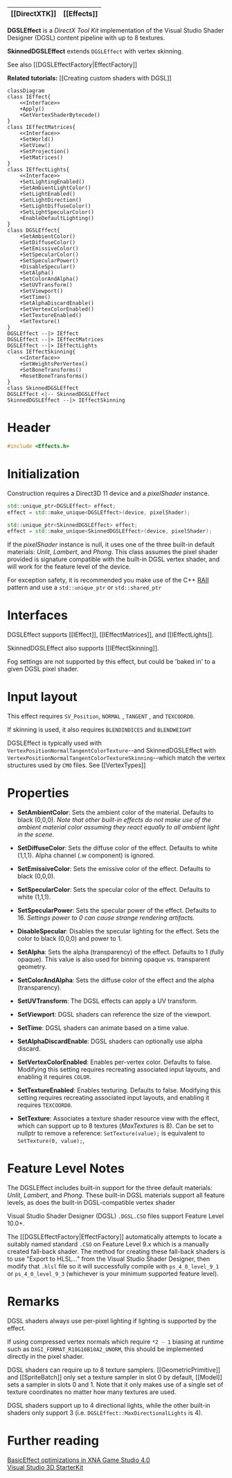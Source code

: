 |[[DirectXTK]]|[[Effects]]|
|---|---|

**DGSLEffect** is a _DirectX Tool Kit_ implementation of the Visual Studio Shader Designer (DGSL) content pipeline with up to 8 textures.

**SkinnedDGSLEffect** extends ``DGSLEffect`` with vertex skinning.

See also [[DGSLEffectFactory|EffectFactory]]

**Related tutorials:** [[Creating custom shaders with DGSL]]

```mermaid
classDiagram
class IEffect{
    <<Interface>>
    +Apply()
    +GetVertexShaderBytecode()
}
class IEffectMatrices{
    <<Interface>>
    +SetWorld()
    +SetView()
    +SetProjection()
    +SetMatrices()
}
class IEffectLights{
    <<Interface>>
    +SetLightingEnabled()
    +SetAmbientLightColor()
    +SetLightEnabled()
    +SetLightDirection()
    +SetLightDiffuseColor()
    +SetLightSpecularColor()
    +EnableDefaultLighting()
}
class DGSLEffect{
    +SetAmbientColor()
    +SetDiffuseColor()
    +SetEmissiveColor()
    +SetSpecularColor()
    +SetSpecularPower()
    +DisableSpecular()
    +SetAlpha()
    +SetColorAndAlpha()
    +SetUVTransform()
    +SetViewport()
    +SetTime()
    +SetAlphaDiscardEnable()
    +SetVertexColorEnabled()
    +SetTextureEnabled()
    +SetTexture()
}
DGSLEffect --|> IEffect
DGSLEffect --|> IEffectMatrices
DGSLEffect --|> IEffectLights
class IEffectSkinning{
    <<Interface>>
    +SetWeightsPerVertex()
    +SetBoneTransforms()
    +ResetBoneTransforms()
}
class SkinnedDGSLEffect
DGSLEffect <|-- SkinnedDGSLEffect 
SkinnedDGSLEffect --|> IEffectSkinning
```

# Header
```cpp
#include <Effects.h>
```

# Initialization
Construction requires a Direct3D 11 device and a _pixelShader_ instance.

```cpp
std::unique_ptr<DGSLEffect> effect;
effect = std::make_unique<DGSLEffect>(device, pixelShader);
```

```cpp
std::unique_ptr<SkinnedDGSLEffect> effect;
effect = std::make_unique<SkinnedDGSLEffect>(device, pixelShader);
```

If the _pixelShader_ instance is null, it uses one of the three built-in default materials: _Unlit_, _Lambert_, and _Phong_. This class assumes the pixel shader provided is signature compatible with the built-in DGSL vertex shader, and will work for the feature level of the device.

For exception safety, it is recommended you make use of the C++ [RAII](http://wikipedia.org/wiki/Resource_Acquisition_Is_Initialization) pattern and use a ``std::unique_ptr`` or ``std::shared_ptr``

# Interfaces

DGSLEffect supports [[IEffect]], [[IEffectMatrices]], and [[IEffectLights]].

SkinnedDGSLEffect also supports [[IEffectSkinning]].

Fog settings are not supported by this effect, but could be 'baked in' to a given DGSL pixel shader.

# Input layout
This effect requires ``SV_Position``, ``NORMAL`` , ``TANGENT`` , and ``TEXCOORD0``.

If skinning is used, it also requires ``BLENDINDICES`` and ``BLENDWEIGHT``

DGSLEffect is typically used with ``VertexPositionNormalTangentColorTexture``--and SkinnedDGSLEffect with ``VertexPositionNormalTangentColorTextureSkinning``--which match the vertex structures used by ``CMO`` files. See [[VertexTypes]]

# Properties
* **SetAmbientColor**: Sets the ambient color of the material. Defaults to black (0,0,0). _Note that other built-in effects do not make use of the ambient material color assuming they react equally to all ambient light in the scene._

* **SetDiffuseColor**: Sets the diffuse color of the effect. Defaults to white (1,1,1). Alpha channel (.w component) is ignored.

* **SetEmissiveColor**: Sets the emissive color of the effect. Defaults to black (0,0,0).

* **SetSpecularColor**: Sets the specular color of the effect. Defaults to white (1,1,1).

* **SetSpecularPower**: Sets the specular power of the effect. Defaults to 16. _Settings power to 0 can cause strange rendering artifacts._

* **DisableSpecular**: Disables the specular lighting for the effect. Sets the color to black (0,0,0) and power to 1.

* **SetAlpha**: Sets the alpha (transparency) of the effect. Defaults to 1 (fully opaque). This value is also used for binning opaque vs. transparent geometry.

* **SetColorAndAlpha**: Sets the diffuse color of the effect and the alpha (transparency).

* **SetUVTransform**: The DGSL effects can apply a UV transform.

* **SetViewport**: DGSL shaders can reference the size of the viewport.

* **SetTime**: DGSL shaders can animate based on a time value.

* **SetAlphaDiscardEnable**: DGSL shaders can optionally use alpha discard.

* **SetVertexColorEnabled**: Enables per-vertex color. Defaults to false. Modifying this setting requires recreating associated input layouts, and enabling it requires ``COLOR``.

* **SetTextureEnabled**: Enables texturing. Defaults to false. Modifying this setting requires recreating associated input layouts, and enabling it requires ``TEXCOORD0``.

* **SetTexture**: Associates a texture shader resource view with the effect, which can support up to 8 textures (_MaxTextures_ is 8). Can be set to nullptr to remove a reference: ``SetTexture(value);`` is equivalent to ``SetTexture(0, value);``,

# Feature Level Notes
The DGSLEffect includes built-in support for the three default materials: _Unlit_, _Lambert_, and _Phong_. These built-in DGSL materials support all feature levels, as does the built-in DGSL-compatible vertex shader

Visual Studio Shader Designer (DGSL) ``.DGSL.CSO`` files support Feature Level 10.0+.

The [[DGSLEffectFactory|EffectFactory]] automatically attempts to locate a suitably named standard ``.CSO`` on Feature Level 9.x which is a manually created fall-back shader. The method for creating these fall-back shaders is to use "Export to HLSL..." from the Visual Studio Shader Designer, then modify that ``.hlsl`` file so it will successfully compile with ``ps_4_0_level_9_1`` or ``ps_4_0_level_9_3`` (whichever is your minimum supported feature level).

# Remarks

DGSL shaders always use per-pixel lighting if lighting is supported by the effect.

If using compressed vertex normals which require ``*2 - 1`` biasing at runtime such as ``DXGI_FORMAT_R10G10B10A2_UNORM``, this should be implemented directly in the pixel shader.

DGSL shaders can require up to 8 texture samplers. [[GeometricPrimitive]] and [[SpriteBatch]] only set a texture sampler in slot 0 by default, [[Model]] sets a sampler in slots 0 and 1. Note that it only makes use of a single set of texture coordinates no matter how many textures are used.

DGSL shaders support up to 4 directional lights, while the other built-in shaders only support 3 (i.e. ``DGSLEffect::MaxDirectionalLights`` is 4).

# Further reading

[BasicEffect optimizations in XNA Game Studio 4.0](http://www.shawnhargreaves.com/blog/basiceffect-optimizations-in-xna-game-studio-4-0.html)  
[Visual Studio 3D StarterKit](https://channel9.msdn.com/posts/Visual-Studio-3D-StarterKit)
